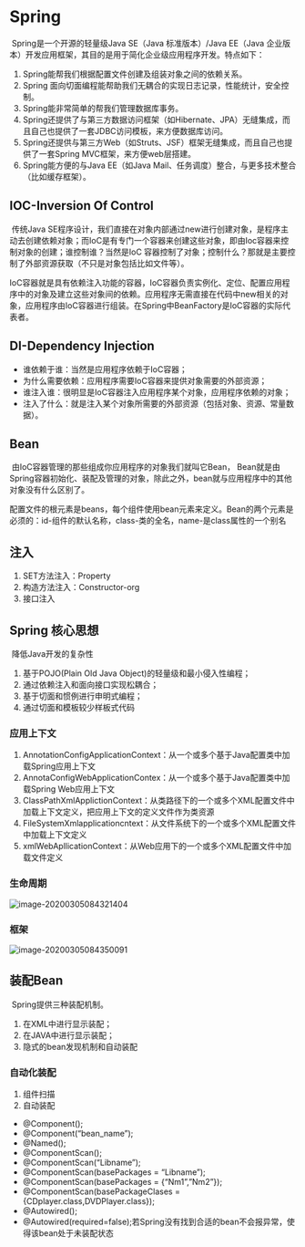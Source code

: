 # Spring

​	Spring是一个开源的轻量级Java SE（Java 标准版本）/Java EE（Java 企业版本）开发应用框架，其目的是用于简化企业级应用程序开发。特点如下：

1. Spring能帮我们根据配置文件创建及组装对象之间的依赖关系。
2. Spring 面向切面编程能帮助我们无耦合的实现日志记录，性能统计，安全控制。
3. Spring能非常简单的帮我们管理数据库事务。
4. Spring还提供了与第三方数据访问框架（如Hibernate、JPA）无缝集成，而且自己也提供了一套JDBC访问模板，来方便数据库访问。
5. Spring还提供与第三方Web（如Struts、JSF）框架无缝集成，而且自己也提供了一套Spring MVC框架，来方便web层搭建。
6. Spring能方便的与Java EE（如Java Mail、任务调度）整合，与更多技术整合（比如缓存框架）。

## IOC-Inversion Of Control

​	传统Java SE程序设计，我们直接在对象内部通过new进行创建对象，是程序主动去创建依赖对象；而IoC是有专门一个容器来创建这些对象，即由Ioc容器来控制对象的创建；谁控制谁？当然是IoC 容器控制了对象；控制什么？那就是主要控制了外部资源获取（不只是对象包括比如文件等）。

​	IoC容器就是具有依赖注入功能的容器，IoC容器负责实例化、定位、配置应用程序中的对象及建立这些对象间的依赖。应用程序无需直接在代码中new相关的对象，应用程序由IoC容器进行组装。在Spring中BeanFactory是IoC容器的实际代表者。

## DI-Dependency Injection

- 谁依赖于谁：当然是应用程序依赖于IoC容器；
- 为什么需要依赖：应用程序需要IoC容器来提供对象需要的外部资源；
- 谁注入谁：很明显是IoC容器注入应用程序某个对象，应用程序依赖的对象；
- 注入了什么：就是注入某个对象所需要的外部资源（包括对象、资源、常量数据）。

## Bean

​	由IoC容器管理的那些组成你应用程序的对象我们就叫它Bean， Bean就是由Spring容器初始化、装配及管理的对象，除此之外，bean就与应用程序中的其他对象没有什么区别了。

​	配置文件的根元素是beans，每个组件使用bean元素来定义。Bean的两个元素是必须的：id-组件的默认名称，class-类的全名，name-是class属性的一个别名

## 注入

1. SET方法注入：Property
2. 构造方法注入：Constructor-org
3.  接口注入

## Spring 核心思想

​	降低Java开发的复杂性

1. 基于POJO(Plain Old Java Object)的轻量级和最小侵入性编程；
2. 通过依赖注入和面向接口实现松耦合；
3. 基于切面和惯例进行申明式编程；
4. 通过切面和模板较少样板式代码

### 应用上下文

1. AnnotationConfigApplicationContext：从一个或多个基于Java配置类中加载Spring应用上下文
2. AnnotaConfigWebApplicationContex：从一个或多个基于Java配置类中加载Spring Web应用上下文
3. ClassPathXmlApplictionContext：从类路径下的一个或多个XML配置文件中加载上下文定义，把应用上下文的定义文件作为类资源
4. FileSystemXmlapplicationcntext：从文件系统下的一个或多个XML配置文件中加载上下文定义
5.  xmlWebApllicationContext：从Web应用下的一个或多个XML配置文件中加载文件定义

### 生命周期

![image-20200305084321404](C:\Users\Administrator\AppData\Roaming\Typora\typora-user-images\image-20200305084321404.png)



### 框架

![image-20200305084350091](C:\Users\Administrator\AppData\Roaming\Typora\typora-user-images\image-20200305084350091.png)

## 装配Bean

​	Spring提供三种装配机制。

1. 在XML中进行显示装配；
2. 在JAVA中进行显示装配；
3. 隐式的bean发现机制和自动装配

### 自动化装配

1. 组件扫描
2. 自动装配

- @Component();
- @Component(“bean_name”);
- @Named();
- @ComponentScan();
- @ComponentScan(“Libname”);
- @ComponentScan(basePackages = “Libname”);
- @ComponentScan(basePackages = {“Nm1”,”Nm2”});
- @ComponentScan(basePackageClases ={CDplayer.class,DVDPlayer.class});
- @Autowired();
- @Autowired(required=false);若Spring没有找到合适的bean不会报异常，使得该bean处于未装配状态